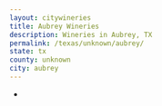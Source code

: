 ```yaml
---
layout: citywineries
title: Aubrey Wineries
description: Wineries in Aubrey, TX
permalink: /texas/unknown/aubrey/
state: tx
county: unknown
city: aubrey
---
```

-
